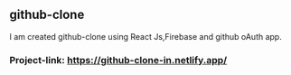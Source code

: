## github-clone

I am created github-clone using React Js,Firebase and github oAuth app.

 ### Project-link: https://github-clone-in.netlify.app/
